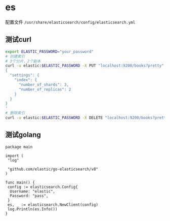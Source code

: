 # es

配置文件 `/usr/share/elasticsearch/config/elasticsearch.yml`

## 测试curl

```bash
export ELASTIC_PASSWORD="your_password"
# 创建索引
# 3个分片，2个副本
curl -u elastic:$ELASTIC_PASSWORD -X PUT "localhost:9200/books?pretty" -H 'Content-Type: application/json' -d'
{
  "settings": {
    "index": {
      "number_of_shards": 3,  
      "number_of_replicas": 2 
    }
  }
}
'
# 删除索引
curl -u elastic:$ELASTIC_PASSWORD -X DELETE "localhost:9200/books?pretty"
```

## 测试golang

```golang
package main

import (
 "log"

 "github.com/elastic/go-elasticsearch/v8"
)

func main() {
 config := elasticsearch.Config{
  Username: "elastic",
  Password: "pass",
 }
 es, _ := elasticsearch.NewClient(config)
 log.Println(es.Info())
}
```
